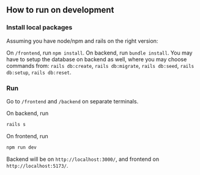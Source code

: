 ## How to run on development

### Install local packages

Assuming you have node/npm and rails on the right version:

On `/frontend`, run `npm install`. On backend, run `bundle install`. You may have to setup the database on backend as well, where you may choose commands from: `rails db:create`, `rails db:migrate`, `rails db:seed`, `rails db:setup`, `rails db:reset`.

### Run

Go to `/frontend` and `/backend` on separate terminals.

On backend, run

```bash
rails s
```

On frontend, run

```bash
npm run dev
```

Backend will be on `http://localhost:3000/`, and frontend on `http://localhost:5173/`.
